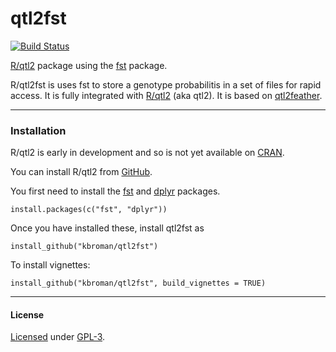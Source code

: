 # qtl2fst

[![Build Status](https://travis-ci.org/byandell/qtl2fst.svg?branch=master)](https://travis-ci.org/kbroman/qtl2fst)

[R/qtl2](http://kbroman.org/qtl2) package using the [fst](https://fstpackage.github.io) package.

R/qtl2fst is uses fst to store a genotype probabilitis in a set of
files for rapid access. It is fully integrated with
[R/qtl2](http://kbroman.org/qtl2) (aka qtl2). It is based on
[qtl2feather](https://github.com/byandell/qtl2feather).

---

### Installation

R/qtl2 is early in development and so is not yet available on
[CRAN](https://cran.r-project.org).

You can install R/qtl2 from [GitHub](https://github.com/rqtl).

You first need to install the [fst](https://fstpackage.github.io) and
[dplyr](http://dplyr.tidyverse.org/) packages.

    install.packages(c("fst", "dplyr"))

Once you have installed these, install qtl2fst as

    install_github("kbroman/qtl2fst")

To install vignettes:

    install_github("kbroman/qtl2fst", build_vignettes = TRUE)

---

#### License

[Licensed](License.md) under [GPL-3](https://www.r-project.org/Licenses/GPL-3).
